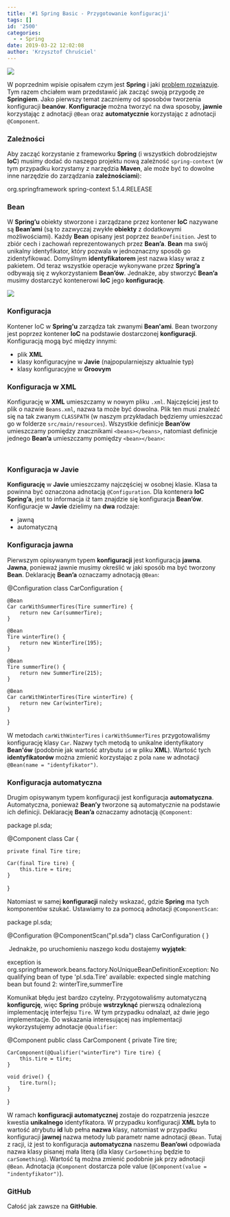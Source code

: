 ```yaml
---
title: '#1 Spring Basic - Przygotowanie konfiguracji'
tags: []
id: '2500'
categories:
  - - Spring
date: 2019-03-22 12:02:08
author: 'Krzysztof Chruściel'
---
```


![](https://codecouple.pl/wp-content/uploads/2018/02/spring-by-pivotal.png)

W poprzednim wpisie opisałem czym jest **Spring** i jaki [problem rozwiązuje](https://codecouple.pl/2018/02/02/0-spring-basic-o-co-chodzi-z-tym-springiem/). Tym razem chciałem wam przedstawić jak zacząć swoją przygodę ze **Springiem**. Jako pierwszy temat zaczniemy od sposobów tworzenia konfiguracji **beanów**. **Konfiguracje** można tworzyć na dwa sposoby, **jawnie** korzystając z adnotacji `@Bean` oraz **automatycznie** korzystając z adnotacji `@Component`.
<!-- more -->
### Zależności

Aby zacząć korzystanie z frameworku **Spring** (i wszystkich dobrodziejstw **IoC**) musimy dodać do naszego projektu nową zależność `spring-context` (w tym przypadku korzystamy z narzędzia **Maven**, ale może być to dowolne inne narzędzie do zarządzania **zależnościami**):

<dependency>
    <groupId>org.springframework</groupId>
    <artifactId>spring-context</artifactId>
    <version>5.1.4.RELEASE</version>
</dependency>

### Bean

W **Spring’u** obiekty stworzone i zarządzane przez kontener **IoC** nazywane są **Bean’ami** (są to zazwyczaj zwykłe **obiekty** z dodatkowymi możliwościami). Każdy **Bean** opisany jest poprzez `BeanDefinition`. Jest to zbiór cech i zachowań reprezentowanych przez **Bean’a**. **Bean** ma swój unikalny identyfikator, który pozwala w jednoznaczny sposób go zidentyfikować. Domyślnym **identyfikatorem** jest nazwa klasy wraz z pakietem. Od teraz wszystkie operacje wykonywane przez **Spring’a** odbywają się z wykorzystaniem **Bean’ów**. Jednakże, aby stworzyć **Bean’a** musimy dostarczyć kontenerowi **IoC** jego **konfigurację**.

![](https://codecouple.pl/wp-content/uploads/2018/02/spring_ioc-1024x634.png)

### Konfiguracja

Kontener IoC w **Spring'u** zarządza tak zwanymi **Bean'ami**. Bean tworzony jest poprzez kontener **IoC** na podstawie dostarczonej **konfiguracji**. Konfiguracją mogą być między innymi:

*   plik **XML**
*   klasy konfiguracyjne w **Javie** (najpopularniejszy aktualnie typ)
*   klasy konfiguracyjne w **Groovym**

### Konfiguracja w XML

Konfigurację w **XML** umieszczamy w nowym pliku `.xml`. Najczęściej jest to plik o nazwie `Beans.xml`, nazwa ta może być dowolna. Plik ten musi znaleźć się na tak zwanym `CLASSPATH` (w naszym przykładach będziemy umieszczać go w folderze `src/main/resources`). Wszystkie definicje **Bean’ów** umieszczamy pomiędzy znacznikami `<beans></beans>`, natomiast definicje jednego **Bean’a** umieszczamy pomiędzy `<bean></bean>`:

<?xml version="1.0" encoding="UTF-8"?>
<beans xmlns="http://www.springframework.org/schema/beans"
xmlns:xsi="http://www.w3.org/2001/XMLSchema-instance"
xsi:schemaLocation="http://www.springframework.org/schema/beans
http://www.springframework.org/schema/beans/spring-beans.xsd">
    <bean id="..." class="...">
        <!-- dodatkowe informacje -->
    </bean>
    <bean id="..." class="...">
        <!-- dodatkowe informacje -->
    </bean>
    <!-- kolejne definicje -->
</beans>

### Konfiguracja w Javie

**Konfigurację** w **Javie** umieszczamy najczęściej w osobnej klasie. Klasa ta powinna być oznaczona adnotacją `@Configuration`. Dla kontenera **IoC Spring’a**, jest to informacja iż tam znajdzie się konfiguracja **Bean’ów**. Konfiguracje w **Javie** dzielimy na **dwa** rodzaje:

*   jawną
*   automatyczną

### Konfiguracja jawna

Pierwszym opisywanym typem **konfiguracji** jest konfiguracja **jawna**. **Jawna**, ponieważ jawnie musimy określić w jaki sposób ma być tworzony **Bean**. Deklarację **Bean’a** oznaczamy adnotacją `@Bean`:

@Configuration
class CarConfiguration {

    @Bean
    Car carWithSummerTires(Tire summerTire) {
        return new Car(summerTire);
    }
    
    @Bean
    Tire winterTire() {
        return new WinterTire(195);
    }
    
    @Bean
    Tire summerTire() {
        return new SummerTire(215);
    }
    
    @Bean
    Car carWithWinterTires(Tire winterTire) {
        return new Car(winterTire);
    }
}

W metodach `carWithWinterTires` i `carWithSummerTires` przygotowaliśmy konfigurację klasy `Car`. Nazwy tych metodą to unikalne identyfikatory **Bean'ów** (podobnie jak wartość atrybutu `id` w pliku **XML**). Wartość tych **identyfikatorów** można zmienić korzystając z pola `name` w adnotacji `@Bean(name = "identyfikator")`.

### Konfiguracja automatyczna

Drugim opisywanym typem konfiguracji jest konfiguracja **automatyczna**. Automatyczna, ponieważ **Bean’y** tworzone są automatycznie na podstawie ich definicji. Deklarację **Bean’a** oznaczamy adnotacją `@Component`:

package pl.sda;

@Component
class Car {

    private final Tire tire;
    
    Car(final Tire tire) {
        this.tire = tire;
    }
}

Natomiast w samej **konfiguracji** należy wskazać, gdzie **Spring** ma tych komponentów szukać. Ustawiamy to za pomocą adnotacji `@ComponentScan`:

package pl.sda;

@Configuration
@ComponentScan("pl.sda")
class CarConfiguration {
}

 Jednakże, po uruchomieniu naszego kodu dostajemy **wyjątek**:

exception is org.springframework.beans.factory.NoUniqueBeanDefinitionException:
No qualifying bean of type 'pl.sda.Tire' available:
expected single matching bean but found 2:
winterTire,summerTire

Komunikat błędu jest bardzo czytelny. Przygotowaliśmy automatyczną **konfigurcję**, więc **Spring** próbuje **wstrzyknąć** pierwszą odnalezioną implementację interfejsu `Tire`. W tym przypadku odnalazł, aż dwie jego implementacje. Do wskazania interesującej nas implementacji wykorzystujemy adnotacje `@Qualifier`:

@Component
public class CarComponent {
    private Tire tire;
    
    CarComponent(@Qualifier("winterTire") Tire tire) {
        this.tire = tire;
    }
    
    void drive() {
        tire.turn();
    }
}

W ramach **konfiguracji automatycznej** zostaje do rozpatrzenia jeszcze kwestia **unikalnego** identyfikatora. W przypadku konfiguracji **XML** była to wartość atrybutu **id** lub pełna **nazwa** klasy, natomiast w przypadku konfiguracji **jawnej** nazwa metody lub parametr name adnotacji `@Bean`. Tutaj z racji, iż jest to konfiguracja **automatyczna** naszemu **Bean’owi** odpowiada nazwa klasy pisanej mała literą (dla klasy `CarSomething` będzie to `carSomething`). Wartość tą można zmienić podobnie jak przy adnotacji `@Bean`. Adnotacja `@Component` dostarcza pole value (`@Component(value = "indentyfikator")`).

### GitHub

Całość jak zawsze na **GitHubie**.